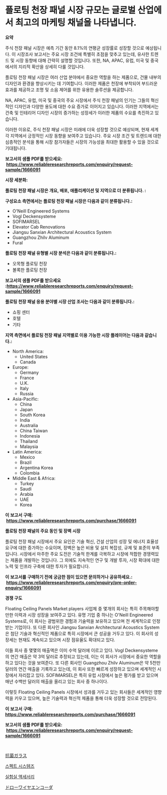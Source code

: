 <p><h1>플로팅 천장 패널 시장 규모는 글로벌 산업에서 최고의 마케팅 채널을 나타냅니다.</h1></p><p><strong>요약</strong></p>
<p><p>주식 천장 패널 시장은 예측 기간 동안 8.1%의 연평균 성장률로 성장할 것으로 예상됩니다. 이 시장조사 보고서는 주요 시장 조건에 특별히 초점을 맞추고 있는데, 유사한 트렌드 및 시장 동향에 대해 간략히 설명할 것입니다. 또한, NA, APAC, 유럽, 미국 및 중국에서의 지리적 확산을 상세히 다룰 것입니다.</p><p>플로팅 천장 패널 시장은 여러 산업 분야에서 중요한 역할을 하는 제품으로, 건물 내부의 디자인과 환경을 향상시키는 데 기여합니다. 이러한 제품은 천장에 부착되어 부드러운 효과를 제공하고 조명 및 소음 제어를 위한 유용한 솔루션을 제공합니다.</p><p>NA, APAC, 유럽, 미국 및 중국의 주요 시장에서 주식 천장 패널의 인기는 그들의 혁신적인 디자인과 다양한 용도에 대한 수요 증가로 이어지고 있습니다. 이러한 지역에서는 건축 및 인테리어 디자인 시장의 증가하는 성장세가 이러한 제품의 수요를 촉진하고 있습니다.</p><p>이러한 이유로, 주식 천장 패널 시장은 미래에 더욱 성장할 것으로 예상되며, 현재 세계 각 지역에서 긍정적인 시장 동향을 보여주고 있습니다. 주요 시장 조건 및 트렌드에 대한 심층적인 분석을 통해 시장 참가자들은 시장의 가능성을 최대한 활용할 수 있을 것으로 기대됩니다.</p></p>
<p><strong>보고서의 샘플 PDF를 받으세요: &nbsp;<a href="https://www.reliableresearchreports.com/enquiry/request-sample/1666091">https://www.reliableresearchreports.com/enquiry/request-sample/1666091</a></strong></p>
<p><strong>시장 세분화:</strong></p>
<p><strong> 플로팅 천장 패널 시장은 개요, 배포, 애플리케이션 및 지역으로 더 분류됩니다. :</strong></p>
<p><strong>구성요소 측면에서는 플로팅 천장 패널 시장은 다음과 같이 분류됩니다.:</strong></p>
<p><ul><li>O'Neill Engineered Systems</li><li>Vogl Deckensysteme</li><li>SOFIMARSEL</li><li>Elevator Cab Renovations</li><li>Jiangsu Sanxian Architectural Acoustics System</li><li>Guangzhou Zhilv Aluminum</li><li>Fural</li></ul></p>
<p><strong> 플로팅 천장 패널 유형별 시장 분석은 다음과 같이 분류됩니다.:</strong></p>
<p><ul><li>오목형 플로팅 천장</li><li>볼록한 플로팅 천장</li></ul></p>
<p><strong>보고서의 샘플 PDF를 받으세요 :<a href="https://www.reliableresearchreports.com/enquiry/request-sample/1666091">https://www.reliableresearchreports.com/enquiry/request-sample/1666091</a></strong></p>
<p><strong> 플로팅 천장 패널 응용 분야별 시장 산업 조사는 다음과 같이 분류됩니다.:</strong></p>
<p><ul><li>쇼핑 센터</li><li>호텔</li><li>기타</li></ul></p>
<p><strong>지역 측면에서 플로팅 천장 패널 지역별로 이용 가능한 시장 플레이어는 다음과 같습니다.:</strong></p>
<p><ul>
    <li>
        North America:
        <ul>
            <li>United States</li>
            <li>Canada</li>
        </ul>
    </li>
    <li>
        Europe:
        <ul>
            <li>Germany</li>
            <li>France</li>
            <li>U.K.</li>
            <li>Italy</li>
            <li>Russia</li>
        </ul>
    </li>
    <li>
        Asia-Pacific:
        <ul>
            <li>China</li>
            <li>Japan</li>
            <li>South Korea</li>
            <li>India</li>
            <li>Australia</li>
            <li>China Taiwan</li>
            <li>Indonesia</li>
            <li>Thailand</li>
            <li>Malaysia</li>
        </ul>
    </li>
    <li>
        Latin America:
        <ul>
            <li>Mexico</li>
            <li>Brazil</li>
            <li>Argentina Korea</li>
            <li>Colombia</li>
        </ul>
    </li>
    <li>
        Middle East & Africa:
        <ul>
            <li>Turkey</li>
            <li>Saudi</li>
            <li>Arabia</li>
            <li>UAE</li>
            <li>Korea</li>
        </ul>
    </li>
    </ul></p>
<p><strong>이 보고서 구매: &nbsp;<a href="https://www.reliableresearchreports.com/purchase/1666091">https://www.reliableresearchreports.com/purchase/1666091</a></strong></p>
<p><strong>플로팅 천장 패널의 주요 동인 및 장벽 시장</strong></p>
<p><p>플로팅 천장 패널 시장에서 주요 요인은 기술 혁신, 건설 산업의 성장 및 에너지 효율성 요구에 대한 증가하는 수요이며, 장벽은 높은 비용 및 설치 복잡성, 규제 및 표준의 부족입니다. 시장에서 마주한 주요 도전은 기술적 한계를 극복하고 시장에 적합한 경쟁력있는 제품을 개발하는 것입니다. 그 외에도 지속적인 연구 및 개발 투자, 시장 확대에 대한 노력 및 인프라 구축에 대한 투자가 필요합니다.</p></p>
<p><strong>이 보고서를 구매하기 전에 궁금한 점이 있으면 문의하거나 공유하세요.: &nbsp;<a href="https://www.reliableresearchreports.com/enquiry/pre-order-enquiry/1666091">https://www.reliableresearchreports.com/enquiry/pre-order-enquiry/1666091</a></strong></p>
<p><strong>경쟁 구도</strong></p>
<p><p>Floating Ceiling Panels Market players 사업체 중 몇개의 회사는 특히 주목해야할 만한 이력과 시장 성장을 보여주고 있다. 유명 기업 중 하나는 O'Neill Engineered Systems로, 이 회사는 광범위한 경험과 기술력을 보유하고 있으며 전 세계적으로 인정받는 기업이다. 또 다른 회사인 Jiangsu Sanxian Architectural Acoustics System은 첨단 기술과 혁신적인 제품으로 특히 시장에서 큰 성공을 거두고 있다. 이 회사의 성장세는 현재도 계속되고 있으며 시장 점유율도 확대되고 있다.</p><p>이들 회사 중 몇몇의 매출액은 이미 수억 달러에 이르고 있다. Vogl Deckensysteme의 연간 매출은 약 3억 달러로 추정되고 있는데, 이는 이 회사가 시장에서 중요한 역할을 하고 있다는 것을 보여준다. 또 다른 회사인 Guangzhou Zhilv Aluminum은 약 5천만 달러의 연간 매출을 기록하고 있는데, 이 회사 또한 빠르게 성장하고 있으며 세계적인 시장에서 자리잡고 있다. SOFIMARSEL은 특히 유럽 시장에서 높은 평가를 받고 있으며 매년 수백만 달러의 매출을 올리고 있는 회사 중 하나이다.</p><p>이렇듯 Floating Ceiling Panels 시장에서 성과를 거두고 있는 회사들은 세계적인 영향력을 키우고 있으며, 높은 기술력과 혁신적 제품을 통해 더욱 성장할 것으로 전망된다.</p></p>
<p><strong>이 보고서 구매: &nbsp; <a href="https://www.reliableresearchreports.com/purchase/1666091">https://www.reliableresearchreports.com/purchase/1666091</a></strong></p>
<p><strong>보고서의 샘플 PDF를 받으세요: &nbsp;<a href="https://www.reliableresearchreports.com/enquiry/request-sample/1666091">https://www.reliableresearchreports.com/enquiry/request-sample/1666091</a></strong><strong></strong></p>
<p>&nbsp;</p>
<p><p><a href="https://medium.com/@logaolloway76845/%E6%8A%97%E8%8F%8C%E3%82%AC%E3%83%A9%E3%82%B9%E5%B8%82%E5%A0%B4%E5%B1%95%E6%9C%9B-%E6%A5%AD%E7%95%8C%E6%A6%82%E8%A6%81%E3%81%8A%E3%82%88%E3%81%B3%E4%BA%88%E6%B8%AC-2024%E5%B9%B4%E3%81%8B%E3%82%892031%E5%B9%B4-35f810d8d19b">抗菌ガラス</a></p><p><a href="https://medium.com/@bobbyreitenberg879562023/spect-%EC%8B%9C%EC%8A%A4%ED%85%9C-%EC%8B%9C%EC%9E%A5-2031%EB%85%84%EA%B9%8C%EC%A7%80%EC%9D%98-%ED%8A%B8%EB%A0%8C%EB%93%9C-%EC%98%88%EC%B8%A1-%EB%B0%8F-%EA%B2%BD%EC%9F%81-%EB%B6%84%EC%84%9D-8241a03f6090">스펙트 시스템즈</a></p><p><a href="https://medium.com/@cordiehyatt1/%EC%8B%A4%ED%97%98%EC%8B%A4-%EC%9A%A9%ED%92%88-%EC%8B%9C%EC%9E%A5-%EB%B6%84%EC%84%9D-cagr-%EC%8B%9C%EC%9E%A5-%EC%84%B8%EB%B6%84%ED%99%94-%EB%B0%8F-%EA%B8%80%EB%A1%9C%EB%B2%8C-%EC%82%B0%EC%97%85-%EA%B0%9C%EC%9A%94-f07fd9c3c00c">실험실 액세서리</a></p><p><a href="https://medium.com/@stephengrant2015/%E3%83%AF%E3%82%A4%E3%83%A4%E3%83%BC%E3%82%A8%E3%83%B3%E3%82%B3%E3%83%BC%E3%83%80%E3%83%BC%E5%B8%82%E5%A0%B4%E3%81%AE%E6%B4%9E%E5%AF%9F-%E5%B8%82%E5%A0%B4%E5%8B%95%E5%90%91-%E6%88%90%E9%95%B7-%E4%BA%88%E6%B8%AC-2024%E5%B9%B4%E3%81%8B%E3%82%892031%E5%B9%B4%E3%81%BE%E3%81%A7-79425f93ee8f">ドローワイヤエンコーダ</a></p></p>